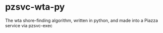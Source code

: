 # pzsvc-wta-py
The wta shore-finding algorithm, written in python, and made into a Piazza service via pzsvc-exec
